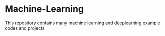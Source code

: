 # Machine-Learning
This repository contains many machine learning and deeplearning example codes and projects

